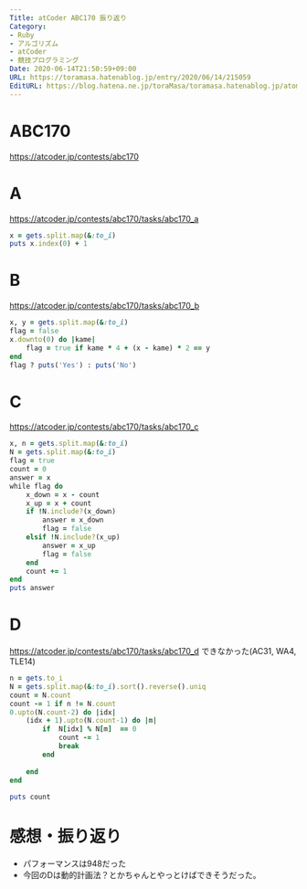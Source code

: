 ```yaml
---
Title: atCoder ABC170 振り返り
Category:
- Ruby
- アルゴリズム
- atCoder
- 競技プログラミング
Date: 2020-06-14T21:50:59+09:00
URL: https://toramasa.hatenablog.jp/entry/2020/06/14/215059
EditURL: https://blog.hatena.ne.jp/toraMasa/toramasa.hatenablog.jp/atom/entry/26006613585110633
---
```


# ABC170
https://atcoder.jp/contests/abc170

# A
https://atcoder.jp/contests/abc170/tasks/abc170_a
```ruby
x = gets.split.map(&:to_i)
puts x.index(0) + 1
```

# B
https://atcoder.jp/contests/abc170/tasks/abc170_b
```ruby
x, y = gets.split.map(&:to_i)
flag = false
x.downto(0) do |kame|
    flag = true if kame * 4 + (x - kame) * 2 == y
end
flag ? puts('Yes') : puts('No')
```

# C
https://atcoder.jp/contests/abc170/tasks/abc170_c
```ruby
x, n = gets.split.map(&:to_i)
N = gets.split.map(&:to_i)
flag = true
count = 0
answer = x
while flag do
    x_down = x - count
    x_up = x + count
    if !N.include?(x_down)
        answer = x_down
        flag = false
    elsif !N.include?(x_up)
        answer = x_up
        flag = false
    end
    count += 1
end
puts answer
```

# D
https://atcoder.jp/contests/abc170/tasks/abc170_d
できなかった(AC31, WA4, TLE14)
```ruby
n = gets.to_i
N = gets.split.map(&:to_i).sort().reverse().uniq
count = N.count
count -= 1 if n != N.count
0.upto(N.count-2) do |idx|
    (idx + 1).upto(N.count-1) do |m| 
        if  N[idx] % N[m]  == 0 
            count -= 1 
            break
        end
        
    end
end
 
puts count
```

# 感想・振り返り
- パフォーマンスは948だった
- 今回のDは動的計画法？とかちゃんとやっとけばできそうだった。
